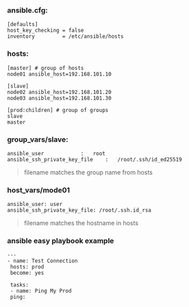 ### ansible.cfg:

	[defaults]
	host_key_checking = false
	inventory         = /etc/ansible/hosts
### hosts:
	[master] # group of hosts
	node01 ansible_host=192.168.101.10

	[slave]
	node02 ansible_host=192.168.101.20
	node03 ansible_host=192.168.101.30

	[prod:children] # group of groups
	slave
	master
### group_vars/slave:
	ansible_user			:	root 
	ansible_ssh_private_key_file	:	/root/.ssh/id_ed25519
> filename matches the group name from hosts

### host_vars/mode01
	ansible_user: user
	ansible_ssh_private_key_file: /root/.ssh.id_rsa

> filename matches the hostname in hosts
   
### ansible easy playbook example
 	---
 	- name: Test Connection
 	 hosts: prod
 	 become: yes

	 tasks:
     - name: Ping My Prod
     ping:

